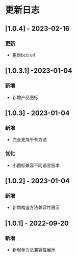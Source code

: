 # 更新日志

## [1.0.4] - 2023-02-16

### 更新

- 更新bcd url

## [1.0.3.1] -2023-01-04

### 新增

- 新增产品图标

## [1.0.3] - 2023-01-04

### 新增

- 完全支持所有方法

### 优化

- 小图标兼容不同语言版本

## [1.0.2] - 2023-01-04

### 新增

- 新增构造方法兼容性展示

## [1.0.1] - 2022-09-20

### 新增

- 新增单方法兼容性展示

